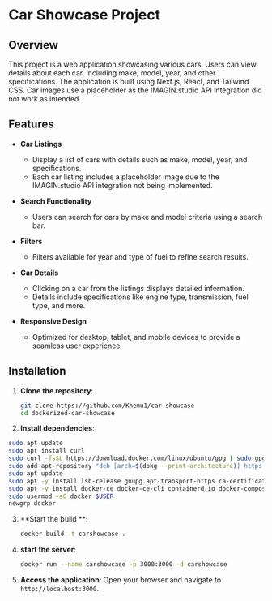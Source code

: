 # Car Showcase Project

## Overview
This project is a web application showcasing various cars. Users can view details about each car, including make, model, year, and other specifications. The application is built using Next.js, React, and Tailwind CSS. Car images use a placeholder as the IMAGIN.studio API integration did not work as intended.

## Features
- **Car Listings**
  - Display a list of cars with details such as make, model, year, and specifications.
  - Each car listing includes a placeholder image due to the IMAGIN.studio API integration not being implemented.
  
- **Search Functionality**
  - Users can search for cars by make and model criteria using a search bar.

- **Filters**
  - Filters available for year and type of fuel to refine search results.

- **Car Details**
  - Clicking on a car from the listings displays detailed information.
  - Details include specifications like engine type, transmission, fuel type, and more.

- **Responsive Design**
  - Optimized for desktop, tablet, and mobile devices to provide a seamless user experience.
 
## Installation

1. **Clone the repository**:
    ```bash
    git clone https://github.com/Khemu1/car-showcase
    cd dockerized-car-showcase
    ```

2. **Install dependencies**:
```bash
sudo apt update
sudo apt install curl
sudo curl -fsSL https://download.docker.com/linux/ubuntu/gpg | sudo gpg --dearmor -o /etc/apt/trusted.gpg.d/docker.gpg
sudo add-apt-repository "deb [arch=$(dpkg --print-architecture)] https://download.docker.com/linux/ubuntu $(lsb_release -cs) stable"
sudo apt update
sudo apt -y install lsb-release gnupg apt-transport-https ca-certificates curl software-properties-common
sudo apt -y install docker-ce docker-ce-cli containerd.io docker-compose-plugin docker-registry
sudo usermod -aG docker $USER
newgrp docker
```
    
3. **Start the build **:
    ```bash
   docker build -t carshowcase .
    ```
5. **start the server**:
    ```bash
    docker run --name carshowcase -p 3000:3000 -d carshowcase
    ```   
5. **Access the application**:
   Open your browser and navigate to `http://localhost:3000`.
